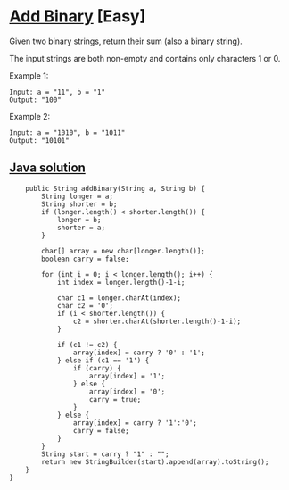 # [Add Binary](https://leetcode.com/problems/add-binary/description/) [Easy]
Given two binary strings, return their sum (also a binary string).

The input strings are both non-empty and contains only characters 1 or 0.

Example 1:
```
Input: a = "11", b = "1"
Output: "100"
```
Example 2:
```
Input: a = "1010", b = "1011"
Output: "10101"
```

## [Java solution](https://leetcode.com/submissions/detail/151829754/)
```class Solution {
    public String addBinary(String a, String b) {
        String longer = a;
        String shorter = b;
        if (longer.length() < shorter.length()) {
            longer = b;
            shorter = a;
        }
        
        char[] array = new char[longer.length()];
        boolean carry = false;
        
        for (int i = 0; i < longer.length(); i++) {
            int index = longer.length()-1-i;
            
            char c1 = longer.charAt(index);
            char c2 = '0';
            if (i < shorter.length()) {
                c2 = shorter.charAt(shorter.length()-1-i);
            }
            
            if (c1 != c2) {
                array[index] = carry ? '0' : '1';
            } else if (c1 == '1') {
                if (carry) {
                    array[index] = '1';
                } else {
                    array[index] = '0';
                    carry = true;
                }
            } else {
                array[index] = carry ? '1':'0';
                carry = false;
            }  
        }
        String start = carry ? "1" : "";
        return new StringBuilder(start).append(array).toString();
    }
}
```
